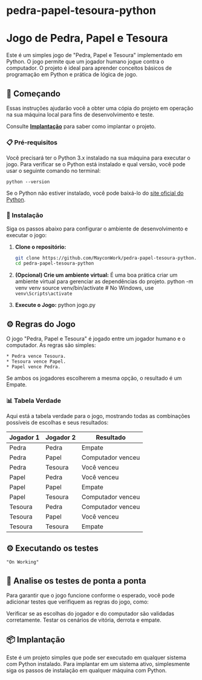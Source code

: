 # pedra-papel-tesoura-python
# Jogo de Pedra, Papel e Tesoura

Este é um simples jogo de "Pedra, Papel e Tesoura" implementado em Python. O jogo permite que um jogador humano jogue contra o computador. O projeto é ideal para aprender conceitos básicos de programação em Python e prática de lógica de jogo.

## 🚀 Começando

Essas instruções ajudarão você a obter uma cópia do projeto em operação na sua máquina local para fins de desenvolvimento e teste.

Consulte **[Implantação](#-implantação)** para saber como implantar o projeto.

### 📋 Pré-requisitos

Você precisará ter o Python 3.x instalado na sua máquina para executar o jogo. Para verificar se o Python está instalado e qual versão, você pode usar o seguinte comando no terminal:

```
python --version
```

Se o Python não estiver instalado, você pode baixá-lo do [site oficial do Python](https://www.python.org/downloads/).

### 🔧 Instalação

Siga os passos abaixo para configurar o ambiente de desenvolvimento e executar o jogo:

1. **Clone o repositório:**

   ```bash
   git clone https://github.com/MayconWork/pedra-papel-tesoura-python.git
   cd pedra-papel-tesoura-python

2. **(Opcional) Crie um ambiente virtual:**
    É uma boa prática criar um ambiente virtual para gerenciar as dependências do projeto.
    python -m venv venv
    source venv/bin/activate  # No Windows, use `venv\Scripts\activate`

3. **Execute o Jogo:**
    python jogo.py

## ⚙️ Regras do Jogo
O jogo "Pedra, Papel e Tesoura" é jogado entre um jogador humano e o computador. As regras são simples:

    * Pedra vence Tesoura.
    * Tesoura vence Papel.
    * Papel vence Pedra.

Se ambos os jogadores escolherem a mesma opção, o resultado é um Empate.

### 📊 Tabela Verdade

Aqui está a tabela verdade para o jogo, mostrando todas as combinações possíveis de escolhas e seus resultados:

| Jogador 1 | Jogador 2 | Resultado        |
|-----------|-----------|------------------|
| Pedra     | Pedra     | Empate           |
| Pedra     | Papel     | Computador venceu|
| Pedra     | Tesoura   | Você venceu      |
| Papel     | Pedra     | Você venceu      |
| Papel     | Papel     | Empate           |
| Papel     | Tesoura   | Computador venceu|
| Tesoura   | Pedra     | Computador venceu|
| Tesoura   | Papel     | Você venceu      |
| Tesoura   | Tesoura   | Empate           |

## ⚙️ Executando os testes
    "On Working"

## 🔩 Analise os testes de ponta a ponta
Para garantir que o jogo funcione conforme o esperado, você pode adicionar testes que verifiquem as regras do jogo, como:

Verificar se as escolhas do jogador e do computador são validadas corretamente.
Testar os cenários de vitória, derrota e empate.

## 📦 Implantação
Este é um projeto simples que pode ser executado em qualquer sistema com Python instalado. Para implantar em um sistema ativo, simplesmente siga os passos de instalação em qualquer máquina com Python.

